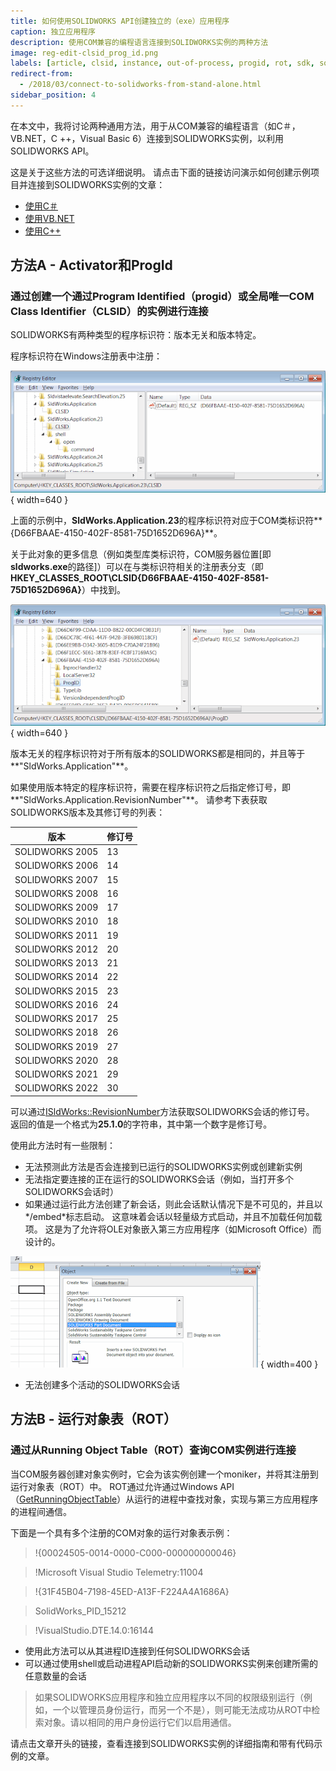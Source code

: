 ```yaml
---
title: 如何使用SOLIDWORKS API创建独立的（exe）应用程序
caption: 独立应用程序
description: 使用COM兼容的编程语言连接到SOLIDWORKS实例的两种方法
image: reg-edit-clsid_prog_id.png
labels: [article, clsid, instance, out-of-process, progid, rot, sdk, solidworks api, stand-alone]
redirect-from:
  - /2018/03/connect-to-solidworks-from-stand-alone.html
sidebar_position: 4
---
```

在本文中，我将讨论两种通用方法，用于从COM兼容的编程语言（如C＃，VB.NET，C ++，Visual Basic 6）连接到SOLIDWORKS实例，以利用SOLIDWORKS API。

这是关于这些方法的可选详细说明。
请点击下面的链接访问演示如何创建示例项目并连接到SOLIDWORKS实例的文章：

* [使用C＃](/docs/codestack/solidworks-api/getting-started/stand-alone/connect-csharp)
* [使用VB.NET](/docs/codestack/solidworks-api/getting-started/stand-alone/connect-vbnet)
* [使用C++](/docs/codestack/solidworks-api/getting-started/stand-alone/connect-cpp)

## 方法A - Activator和ProgId
### 通过创建一个通过**Prog**ram **Id**entified（progid）或全局唯一COM **Cl**a**s**s **Id**entifier（CLSID）的实例进行连接

SOLIDWORKS有两种类型的程序标识符：版本无关和版本特定。

程序标识符在Windows注册表中注册：

![Windows注册表中的类标识符](reg-edit-clsid.png){ width=640 }

上面的示例中，**SldWorks.Application.23**的程序标识符对应于COM类标识符**{D66FBAAE-4150-402F-8581-75D1652D696A}**。

关于此对象的更多信息（例如类型库类标识符，COM服务器位置[即**sldworks.exe**的路径]）可以在与类标识符相关的注册表分支（即**HKEY_CLASSES_ROOT\CLSID\{D66FBAAE-4150-402F-8581-75D1652D696A}**）中找到。

![Windows注册表中的Prog Id](reg-edit-clsid_prog_id.png){ width=640 }

版本无关的程序标识符对于所有版本的SOLIDWORKS都是相同的，并且等于**"SldWorks.Application"**。

如果使用版本特定的程序标识符，需要在程序标识符之后指定修订号，即**"SldWorks.Application.RevisionNumber"**。
请参考下表获取SOLIDWORKS版本及其修订号的列表：

版本|修订号
----|----
SOLIDWORKS 2005|13
SOLIDWORKS 2006|14
SOLIDWORKS 2007|15
SOLIDWORKS 2008|16
SOLIDWORKS 2009|17
SOLIDWORKS 2010|18
SOLIDWORKS 2011|19
SOLIDWORKS 2012|20
SOLIDWORKS 2013|21
SOLIDWORKS 2014|22
SOLIDWORKS 2015|23
SOLIDWORKS 2016|24
SOLIDWORKS 2017|25
SOLIDWORKS 2018|26
SOLIDWORKS 2019|27
SOLIDWORKS 2020|28
SOLIDWORKS 2021|29
SOLIDWORKS 2022|30

可以通过[ISldWorks::RevisionNumber](https://help.solidworks.com/2012/english/api/sldworksapi/solidworks.interop.sldworks~solidworks.interop.sldworks.isldworks~revisionnumber.html)方法获取SOLIDWORKS会话的修订号。
返回的值是一个格式为**25.1.0**的字符串，其中第一个数字是修订号。

使用此方法时有一些限制：

* 无法预测此方法是否会连接到已运行的SOLIDWORKS实例或创建新实例
* 无法指定要连接的正在运行的SOLIDWORKS会话（例如，当打开多个SOLIDWORKS会话时）
* 如果通过运行此方法创建了新会话，则此会话默认情况下是不可见的，并且以*/embed*标志启动。
这意味着会话以轻量级方式启动，并且不加载任何加载项。
这是为了允许将OLE对象嵌入第三方应用程序（如Microsoft Office）而设计的。

![Excel中的SOLIDWORKS零件文档OLE对象](excel-ole-object.png){ width=400 }

* 无法创建多个活动的SOLIDWORKS会话

## 方法B - 运行对象表（ROT）

### 通过从**R**unning **O**bject **T**able（ROT）查询COM实例进行连接

当COM服务器创建对象实例时，它会为该实例创建一个moniker，并将其注册到运行对象表（ROT）中。
ROT通过允许通过Windows API（[GetRunningObjectTable](https://msdn.microsoft.com/en-us/library/windows/desktop/ms684004(v=vs.85).aspx)）从运行的进程中查找对象，实现与第三方应用程序的进程间通信。

下面是一个具有多个注册的COM对象的运行对象表示例：

>!{00024505-0014-0000-C000-000000000046}

>!Microsoft Visual Studio Telemetry:11004

>!{31F45B04-7198-45ED-A13F-F224A4A1686A}

>SolidWorks_PID_15212

>!VisualStudio.DTE.14.0:16144

* 使用此方法可以从其进程ID连接到任何SOLIDWORKS会话
* 可以通过使用shell或启动进程API启动新的SOLIDWORKS实例来创建所需的任意数量的会话

> 如果SOLIDWORKS应用程序和独立应用程序以不同的权限级别运行（例如，一个以管理员身份运行，而另一个不是），则可能无法成功从ROT中检索对象。请以相同的用户身份运行它们以启用通信。

请点击文章开头的链接，查看连接到SOLIDWORKS实例的详细指南和带有代码示例的文章。